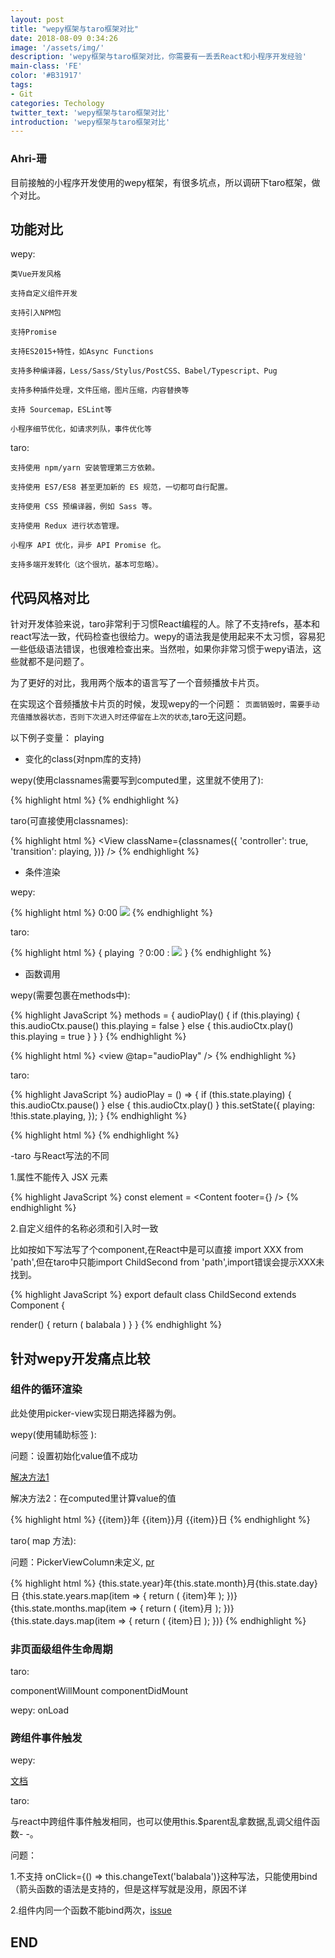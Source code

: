 ```yaml
---
layout: post
title: "wepy框架与taro框架对比"
date: 2018-08-09 0:34:26
image: '/assets/img/'
description: 'wepy框架与taro框架对比，你需要有一丢丢React和小程序开发经验'
main-class: 'FE'
color: '#B31917'
tags:
- Git
categories: Techology
twitter_text: 'wepy框架与taro框架对比'
introduction: 'wepy框架与taro框架对比'
---
```


### Ahri-珊

目前接触的小程序开发使用的wepy框架，有很多坑点，所以调研下taro框架，做个对比。

## 功能对比

wepy:

```text
类Vue开发风格

支持自定义组件开发

支持引入NPM包

支持Promise

支持ES2015+特性，如Async Functions

支持多种编译器，Less/Sass/Stylus/PostCSS、Babel/Typescript、Pug

支持多种插件处理，文件压缩，图片压缩，内容替换等

支持 Sourcemap，ESLint等

小程序细节优化，如请求列队，事件优化等
```

taro:

```text
支持使用 npm/yarn 安装管理第三方依赖。

支持使用 ES7/ES8 甚至更加新的 ES 规范，一切都可自行配置。

支持使用 CSS 预编译器，例如 Sass 等。

支持使用 Redux 进行状态管理。

小程序 API 优化，异步 API Promise 化。

支持多端开发转化（这个很坑，基本可忽略）。
```

## 代码风格对比

针对开发体验来说，taro非常利于习惯React编程的人。除了不支持refs，基本和react写法一致，代码检查也很给力。wepy的语法我是使用起来不太习惯，容易犯一些低级语法错误，也很难检查出来。当然啦，如果你非常习惯于wepy语法，这些就都不是问题了。

为了更好的对比，我用两个版本的语言写了一个音频播放卡片页。

在实现这个音频播放卡片页的时候，发现wepy的一个问题： `页面销毁时，需要手动充值播放器状态，否则下次进入时还停留在上次的状态`,taro无这问题。

以下例子变量： playing

- 变化的class(对npm库的支持)

wepy(使用classnames需要写到computed里，这里就不使用了):

{% highlight html %}
  <view :class="{playing ? 'controller transition' : playing}" />
{% endhighlight %}

taro(可直接使用classnames):

{% highlight html %}
  <View
    className={classnames({
      'controller': true,
      'transition': playing,
    })}
  />
{% endhighlight %}

- 条件渲染

wepy:

{% highlight html %}
  <text wx:if="{{playing}}">0:00</text>
  <image
    wx:else
    src="../assets/images/play.png"
  />
{% endhighlight %}

taro:

{% highlight html %}
  {
    playing ？<text wx:if="{{playing}}">0:00</text> : <image src="../assets/images/play.png" />
  }
{% endhighlight %}

- 函数调用

wepy(需要包裹在methods中):

{% highlight JavaScript %}
  methods = {
    audioPlay() {
      if (this.playing) {
        this.audioCtx.pause()
        this.playing = false
      } else {
        this.audioCtx.play()
        this.playing = true
      }
    }
  }
{% endhighlight %}

{% highlight html %}
  <view @tap="audioPlay" />
{% endhighlight %}

taro:

{% highlight JavaScript %}
  audioPlay = () => {
    if (this.state.playing) {
      this.audioCtx.pause()
    } else {
      this.audioCtx.play()
    }
    this.setState({
      playing: !this.state.playing,
    });
  }
{% endhighlight %}

{% highlight html %}
  <View onClick={this.audioPlay} />
{% endhighlight %}

-taro 与React写法的不同

1.属性不能传入 JSX 元素

{% highlight JavaScript %}
const element = <Content footer={<View />} />
{% endhighlight %}

2.自定义组件的名称必须和引入时一致

比如按如下写法写了个component,在React中是可以直接 import XXX from 'path',但在taro中只能import ChildSecond from 'path',import错误会提示XXX未找到。

{% highlight JavaScript %}
export default class ChildSecond extends Component {

  render() {
    return (
      <View>balabala</View>
    )
  }
}
{% endhighlight %}

## 针对wepy开发痛点比较

### 组件的循环渲染

此处使用picker-view实现日期选择器为例。

wepy(使用辅助标签 <repeat> ):

问题：设置初始化value值不成功

[解决方法1](https://github.com/Tencent/wepy/issues/1528)

解决方法2：在computed里计算value的值

{% highlight html %}
   <picker-view
      value="{{value}}"
    >
      <picker-view-column>
        <repeat
          for="{{years}}"
          key="{{index}}"
        >
          <view>{{item}}年</view>
        </repeat>
      </picker-view-column>
      <picker-view-column>
        <repeat
          for="{{months}}"
          key="{{index}}"
        >
          <view>{{item}}月</view>
        </repeat>
      </picker-view-column>
      <picker-view-column>
        <repeat
          for="{{days}}"
          key="{{index}}"
        >
          <view>{{item}}日</view>
        </repeat>
      </picker-view-column>
    </picker-view>
{% endhighlight %}

taro( map 方法):

问题：PickerViewColumn未定义, [pr](https://github.com/NervJS/taro/pull/413)

{% highlight html %}
   <View>
      <View>{this.state.year}年{this.state.month}月{this.state.day}日</View>
      <PickerView value={this.state.value} onChange={this.onChange}>
        <PickerViewColumn>
          {this.state.years.map(item => {
            return (
              <View>{item}年</View>
            );
          })}
        </PickerViewColumn>
        <PickerViewColumn>
          {this.state.months.map(item => {
            return (
              <View>{item}月</View>
            );
          })}
        </PickerViewColumn>
        <PickerViewColumn>
          {this.state.days.map(item => {
            return (
              <View>{item}日</View>
            );
          })}
        </PickerViewColumn>
      </PickerView>
    </View>
{% endhighlight %}

### 非页面级组件生命周期

taro:

componentWillMount componentDidMount

wepy: onLoad

### 跨组件事件触发

wepy:

[文档](https://tencent.github.io/wepy/document.html#/?id=%E7%BB%84%E4%BB%B6%E9%80%9A%E4%BF%A1%E4%B8%8E%E4%BA%A4%E4%BA%92)

taro:

与react中跨组件事件触发相同，也可以使用this.$parent乱拿数据,乱调父组件函数- -。

问题：

1.不支持 onClick={() => this.changeText('balabala')}这种写法，只能使用bind（箭头函数的语法是支持的，但是这样写就是没用，原因不详

2.组件内同一个函数不能bind两次，[issue](https://github.com/NervJS/taro/issues/432)

## END
